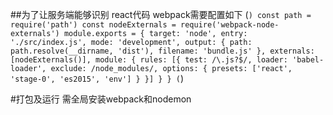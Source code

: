 ##为了让服务端能够识别 react代码 webpack需要配置如下
(```)
const path = require('path')
const nodeExternals = require('webpack-node-externals')
module.exports = {
  target: 'node',
  entry: './src/index.js',
  mode: 'development',
  output: {
    path: path.resolve(__dirname, 'dist'),
    filename: 'bundle.js'
  },
  externals: [nodeExternals()],
  module: {
    rules: [{
      test: /\.js?$/,
      loader: 'babel-loader',
      exclude: /node_modules/,
      options: {
        presets: ['react', 'stage-0', 'es2015', 'env']
      }
    }]
  }
}
(```)


#打包及运行
需全局安装webpack和nodemon